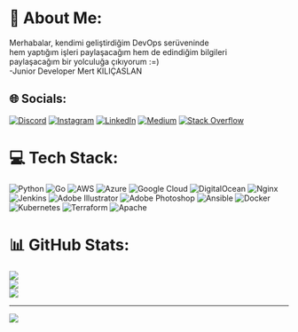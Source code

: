 # 💫 About Me:
Merhabalar, kendimi geliştirdiğim DevOps serüveninde <br>hem yaptığım işleri paylaşacağım hem de edindiğim bilgileri<br>paylaşacağım bir yolculuğa çıkıyorum :=) <br>-Junior Developer Mert KILIÇASLAN 


## 🌐 Socials:
[![Discord](https://img.shields.io/badge/Discord-%237289DA.svg?logo=discord&logoColor=white)](htttps://discord.gg/https://discord.gg/YbxbP6dc) [![Instagram](https://img.shields.io/badge/Instagram-%23E4405F.svg?logo=Instagram&logoColor=white)](https://instagram.com/mertkilicaslan_) [![LinkedIn](https://img.shields.io/badge/LinkedIn-%230077B5.svg?logo=linkedin&logoColor=white)](https://linkedin.com/in/mert-kilicaslan) [![Medium](https://img.shields.io/badge/Medium-12100E?logo=medium&logoColor=white)](https://medium.com/@@mert-kilicaslan) [![Stack Overflow](https://img.shields.io/badge/-Stackoverflow-FE7A16?logo=stack-overflow&logoColor=white)](https://stackoverflow.com/users/users/20818473/mertkilicaslan) 

# 💻 Tech Stack:
![Python](https://img.shields.io/badge/python-3670A0?style=for-the-badge&logo=python&logoColor=ffdd54) ![Go](https://img.shields.io/badge/go-%2300ADD8.svg?style=for-the-badge&logo=go&logoColor=white) ![AWS](https://img.shields.io/badge/AWS-%23FF9900.svg?style=for-the-badge&logo=amazon-aws&logoColor=white) ![Azure](https://img.shields.io/badge/azure-%230072C6.svg?style=for-the-badge&logo=azure-devops&logoColor=white) ![Google Cloud](https://img.shields.io/badge/Google%20Cloud-%234285F4.svg?style=for-the-badge&logo=google-cloud&logoColor=white) ![DigitalOcean](https://img.shields.io/badge/DigitalOcean-%230167ff.svg?style=for-the-badge&logo=digitalOcean&logoColor=white) ![Nginx](https://img.shields.io/badge/nginx-%23009639.svg?style=for-the-badge&logo=nginx&logoColor=white) ![Jenkins](https://img.shields.io/badge/jenkins-%232C5263.svg?style=for-the-badge&logo=jenkins&logoColor=white) ![Adobe Illustrator](https://img.shields.io/badge/adobeillustrator-%23FF9A00.svg?style=for-the-badge&logo=adobeillustrator&logoColor=white) ![Adobe Photoshop](https://img.shields.io/badge/adobephotoshop-%2331A8FF.svg?style=for-the-badge&logo=adobephotoshop&logoColor=white) ![Ansible](https://img.shields.io/badge/ansible-%231A1918.svg?style=for-the-badge&logo=ansible&logoColor=white) ![Docker](https://img.shields.io/badge/docker-%230db7ed.svg?style=for-the-badge&logo=docker&logoColor=white) ![Kubernetes](https://img.shields.io/badge/kubernetes-%23326ce5.svg?style=for-the-badge&logo=kubernetes&logoColor=white) ![Terraform](https://img.shields.io/badge/terraform-%235835CC.svg?style=for-the-badge&logo=terraform&logoColor=white) ![Apache](https://img.shields.io/badge/apache-%23D42029.svg?style=for-the-badge&logo=apache&logoColor=white)
# 📊 GitHub Stats:
![](https://github-readme-stats.vercel.app/api?username=mertkilicaslann&theme=midnight-purple&hide_border=false&include_all_commits=true&count_private=true)<br/>
![](https://github-readme-streak-stats.herokuapp.com/?user=mertkilicaslann&theme=midnight-purple&hide_border=false)<br/>
![](https://github-readme-stats.vercel.app/api/top-langs/?username=mertkilicaslann&theme=midnight-purple&hide_border=false&include_all_commits=true&count_private=true&layout=compact)


---
[![](https://visitcount.itsvg.in/api?id=mertkilicaslann&icon=2&color=7)](https://visitcount.itsvg.in)

<!-- Proudly created with GPRM ( https://gprm.itsvg.in ) -->
